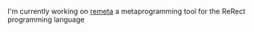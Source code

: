 I'm currently working on [remeta](https://github.com/hrszpuk/remeta) a metaprogramming tool for the ReRect programming language